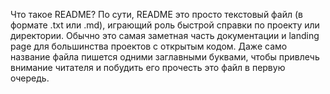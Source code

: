 Что такое README?
По сути, README это просто текстовый файл (в формате .txt или .md), играющий роль быстрой справки по проекту или директории. Обычно это самая заметная часть документации и landing page для большинства проектов с открытым кодом. Даже само название файла пишется одними заглавными буквами, чтобы привлечь внимание читателя и побудить его прочесть это файл в первую очередь.
